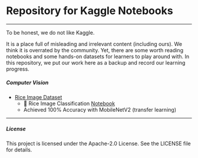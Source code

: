 # Repository for Kaggle Notebooks
---
To be honest, we do not like Kaggle.

It is a place full of misleading and irrelevant content (including ours). We think it is overrated by the community. Yet, there are some worth reading notebooks and some hands-on datasets for learners to play around with. In this repository, we put our work here as a backup and record our learning progress.

##### Computer Vision
* [Rice Image Dataset](https://www.kaggle.com/datasets/muratkokludataset/rice-image-dataset)
    - 🌾 Rice Image Classification [Notebook](https://www.kaggle.com/code/jackkyc/rice-image-classification-100-accuracy)
    - Achieved 100% Accuracy with MobileNetV2 (transfer learning)

---
##### License
This project is licensed under the Apache-2.0 License. See the LICENSE file for details.
